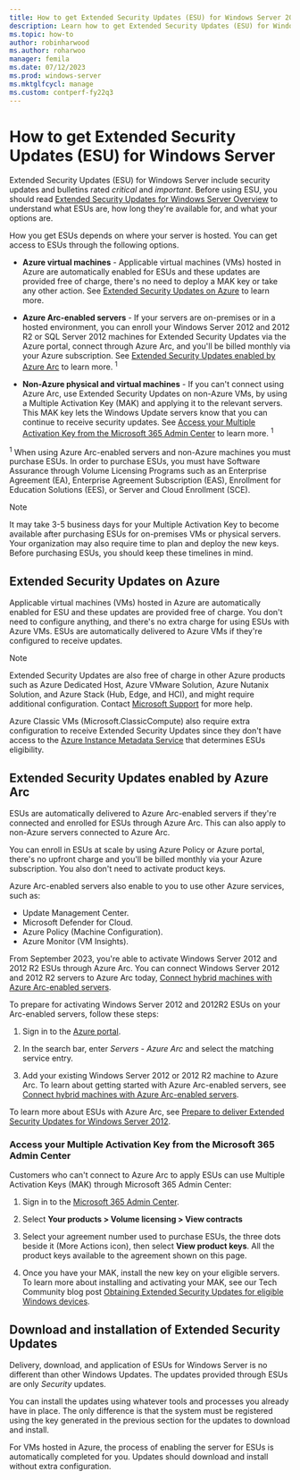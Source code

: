```yaml
---
title: How to get Extended Security Updates (ESU) for Windows Server 2008, 2008 R2, 2012, and 2012 R2
description: Learn how to get Extended Security Updates (ESU) for Windows Server 2008, Windows Server 2008 R2, Windows Server 2012, and Windows Server 2012 R2 after the end of their support lifecycle.
ms.topic: how-to
author: robinharwood
ms.author: roharwoo
manager: femila
ms.date: 07/12/2023
ms.prod: windows-server
ms.mktglfcycl: manage
ms.custom: contperf-fy22q3
---
```


# How to get Extended Security Updates (ESU) for Windows Server

Extended Security Updates (ESU) for Windows Server include security updates and bulletins rated
*critical* and *important*. Before using ESU, you should read
[Extended Security Updates for Windows Server Overview](extended-security-updates-overview.md) to
understand what ESUs are, how long they're available for, and what your options are.

How you get ESUs depends on where your server is hosted. You can get access to
ESUs through the following options.

- **Azure virtual machines** - Applicable virtual machines (VMs) hosted in Azure are automatically
   enabled for ESUs and these updates are provided free of charge, there's no
   need to deploy a MAK key or take any other action. See
   [Extended Security Updates on Azure](#extended-security-updates-on-azure) to learn more.

- **Azure Arc-enabled servers** - If your servers are on-premises or in a hosted environment, you
   can enroll your Windows Server 2012 and 2012 R2 or SQL Server 2012 machines for Extended Security
   Updates via the Azure portal, connect through Azure Arc, and you'll be billed monthly via your
   Azure subscription. See
   [Extended Security Updates enabled by Azure Arc](#extended-security-updates-enabled-by-azure-arc)
   to learn more. <sup>1</sup>

- **Non-Azure physical and virtual machines** - If you can't connect using Azure Arc, use Extended
   Security Updates on non-Azure VMs, by using a Multiple Activation Key (MAK) and applying it to
   the relevant servers. This MAK key lets the Windows Update servers know that you can continue to
   receive security updates. See
   [Access your Multiple Activation Key from the Microsoft 365 Admin Center](#access-your-multiple-activation-key-from-the-microsoft-365-admin-center)
   to learn more. <sup>1</sup>

<sup>1</sup> When using Azure Arc-enabled servers and non-Azure machines you must purchase ESUs. In
order to purchase ESUs, you must have Software Assurance through Volume Licensing Programs such as
an Enterprise Agreement (EA), Enterprise Agreement Subscription (EAS), Enrollment for Education
Solutions (EES), or Server and Cloud Enrollment (SCE).

> [!NOTE]
> It may take 3-5 business days for your Multiple Activation Key to become available after
> purchasing ESUs for on-premises VMs or physical servers. Your organization may also require time
> to plan and deploy the new keys. Before purchasing ESUs, you should keep these timelines in mind.

## Extended Security Updates on Azure

Applicable virtual machines (VMs) hosted in Azure are automatically enabled for ESU and these
updates are provided free of charge. You don't need to configure anything, and there's no extra
charge for using ESUs with Azure VMs. ESUs are automatically delivered to Azure VMs if they're
configured to receive updates.

> [!NOTE]
> Extended Security Updates are also free of charge in other Azure products such as Azure Dedicated
> Host, Azure VMware Solution, Azure Nutanix Solution, and Azure Stack (Hub, Edge, and HCI), and
> might require additional configuration. Contact
> [Microsoft Support](https://support.microsoft.com/contactus?PID=17336) for more help.
>
> Azure Classic VMs (Microsoft.ClassicCompute) also require extra configuration to receive Extended
> Security Updates since they don't have access to the
> [Azure Instance Metadata Service](/azure/virtual-machines/windows/instance-metadata-service) that
> determines ESUs eligibility.

## Extended Security Updates enabled by Azure Arc

ESUs are automatically delivered to Azure Arc-enabled servers if they're connected and enrolled for
ESUs through Azure Arc. This can also apply to non-Azure servers connected to Azure Arc.

You can enroll in ESUs at scale by using Azure Policy or Azure portal, there's no upfront charge and
you'll be billed monthly via your Azure subscription. You also don't need to activate product keys.

Azure Arc-enabled servers also enable to you to use other Azure services, such as:

- Update Management Center.
- Microsoft Defender for Cloud.
- Azure Policy (Machine Configuration).
- Azure Monitor (VM Insights).

From September 2023, you're able to activate Windows Server 2012 and 2012 R2 ESUs through Azure Arc. You can connect Windows Server 2012 and 2012 R2 servers to Azure Arc today,
[Connect hybrid machines with Azure Arc-enabled servers](/azure/azure-arc/servers/learn/quick-enable-hybrid-vm).

To prepare for activating Windows Server 2012 and 2012R2 ESUs on your Arc-enabled servers, follow these steps:

1. Sign in to the [Azure portal](https://portal.azure.com/).

1. In the search bar, enter *Servers - Azure Arc* and select the matching service entry.

1. Add your existing Windows Server 2012 or 2012 R2 machine to Azure Arc. To learn about getting
   started with Azure Arc-enabled servers, see
   [Connect hybrid machines with Azure Arc-enabled servers](/azure/azure-arc/servers/learn/quick-enable-hybrid-vm).

To learn more about ESUs with Azure Arc, see
[Prepare to deliver Extended Security Updates for Windows Server 2012](/azure/azure-arc/servers/prepare-extended-security-updates).

### Access your Multiple Activation Key from the Microsoft 365 Admin Center

Customers who can't connect to Azure Arc to apply ESUs can use Multiple Activation Keys (MAK)
through Microsoft 365 Admin Center:

1. Sign in to the [Microsoft 365 Admin Center](https://admin.microsoft.com/).

1. Select **Your products > Volume licensing > View contracts**

1. Select your agreement number used to purchase ESUs, the three dots beside it (More Actions icon),
   then select **View product keys**. All the product keys available to the agreement shown on this
   page.

1. Once you have your MAK, install the new key on your eligible servers. To learn more about
   installing and activating your MAK, see our Tech Community blog post
   [Obtaining Extended Security Updates for eligible Windows devices](https://techcommunity.microsoft.com/t5/windows-it-pro-blog/obtaining-extended-security-updates-for-eligible-windows-devices/ba-p/1167091).

## Download and installation of Extended Security Updates

Delivery, download, and application of ESUs for Windows Server is no different than other Windows Updates. The updates provided through ESUs are only *Security* updates.

You can install the updates using whatever tools and processes you already have in place. The only difference is that the system must be registered using the key generated in the previous section for the updates to download and install.

For VMs hosted in Azure, the process of enabling the server for ESUs is automatically completed for you. Updates should download and install without extra configuration.
